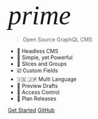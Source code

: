 <i style="font-size: 72px; font-family: system;">prime</i>

> Open Source GraphQL CMS

- 🧬 Headless CMS
- 🚀 Simple, yet Powerful
- 🧱 Slices and Groups
- ☑️ Custom Fields
- 🇮🇸 🇯🇵 Multi Language
- 🚧 Preview Drafts
- 🔑 Access Control
- 📆 Plan Releases

<!-- - 🚀 Node & Browser Support
- ⚡️️ Simple, Powerful, & Intuitive API
- 💎 First Class Mocha & QUnit Test Helpers
- 🔥 Intercept, Pass-Through, and Attach Events
- 📼 Record to Disk or Local Storage
- ⏱ Slow Down or Speed Up Time -->


[Get Started](README)
[GitHub](https://github.com/birkir/prime)
